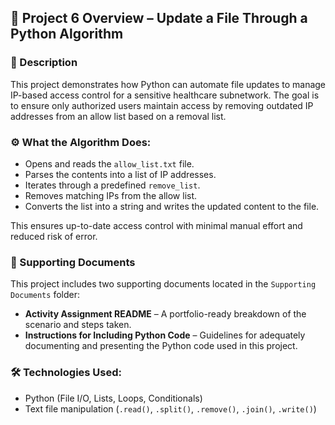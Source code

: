 ## 📂 Project 6 Overview – Update a File Through a Python Algorithm

### 🧾 Description  
This project demonstrates how Python can automate file updates to manage IP-based access control for a sensitive healthcare subnetwork. The goal is to ensure only authorized users maintain access by removing outdated IP addresses from an allow list based on a removal list.

### ⚙️ What the Algorithm Does:
- Opens and reads the `allow_list.txt` file.
- Parses the contents into a list of IP addresses.
- Iterates through a predefined `remove_list`.
- Removes matching IPs from the allow list.
- Converts the list into a string and writes the updated content to the file.

This ensures up-to-date access control with minimal manual effort and reduced risk of error.

### 📁 Supporting Documents
This project includes two supporting documents located in the `Supporting Documents` folder:
- **Activity Assignment README** – A portfolio-ready breakdown of the scenario and steps taken.
- **Instructions for Including Python Code** – Guidelines for adequately documenting and presenting the Python code used in this project.

### 🛠 Technologies Used:
- Python (File I/O, Lists, Loops, Conditionals)
- Text file manipulation (`.read()`, `.split()`, `.remove()`, `.join()`, `.write()`)
